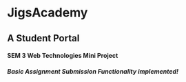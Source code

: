# JigsAcademy

## A Student Portal

#### SEM 3 Web Technologies Mini Project


##### Basic Assignment Submission Functionality implemented! 